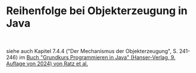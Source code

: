 # Reihenfolge bei Objekterzeugung in Java #

<br>

siehe auch Kapitel 7.4.4 ("Der Mechanismus der Objekterzeugung", S. 241-246) im
[Buch "Grundkurs Programmieren in Java" (Hanser-Verlag, 9. Auflage von 2024) von Ratz et al.](https://www.amazon.de/Grundkurs-Programmieren-Java-Dietmar-Ratz/dp/3446481222/)

<br>